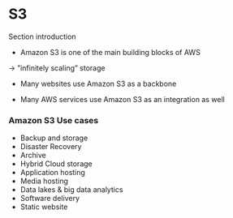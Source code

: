# S3

Section introduction

- Amazon S3 is one of the main building blocks of AWS

-> ”infinitely scaling” storage

- Many websites use Amazon S3 as a backbone

- Many AWS services use Amazon S3 as an integration as well


### Amazon S3 Use cases

- Backup and storage
- Disaster Recovery
- Archive
- Hybrid Cloud storage
- Application hosting
- Media hosting
- Data lakes & big data analytics
- Software delivery
- Static website